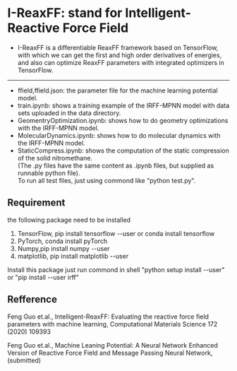 # I-ReaxFF: stand for Intelligent-Reactive Force Field

- I-ReaxFF is a differentiable ReaxFF framework based on TensorFlow, with which we can get the first and high order derivatives of energies, and also can optimize ReaxFF parameters with integrated optimizers in TensorFlow.
---

* ffield,ffield.json: the parameter file for the machine learning potential model.
* train.ipynb: shows a training example of the IRFF-MPNN model with data sets uploaded in the data directory.
* GeomentryOptimization.ipynb: shows how to do geometry optimizations with the IRFF-MPNN model.    
* MolecularDynamics.ipynb: shows how to do molecular dynamics with the IRFF-MPNN model.  
* StaticCompress.ipynb: shows the computation of the static compression of the solid nitromethane.   
(The .py files have the same content as .ipynb files, but supplied as runnable python file).   
To run all test files, just using commond like "python test.py".

## Requirement
 the following package need to be installed
1. TensorFlow, pip install tensorflow --user or conda install tensorflow
2. PyTorch, conda install pyTorch
3. Numpy,pip install numpy --user
4. matplotlib, pip install matplotlib --user

Install this package just run commond in shell "python setup install --user" or "pip install --user irff"


## Refference
Feng Guo et.al., Intelligent-ReaxFF: Evaluating the reactive force field parameters with machine
learning, Computational Materials Science 172 (2020) 109393 

Feng Guo et.al., Machine Leaning Potential: A Neural Network Enhanced Version of Reactive Force Field and Message Passing Neural Network, (submitted)

